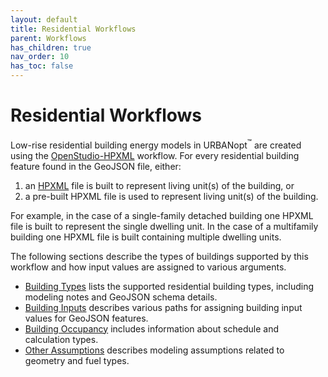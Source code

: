 ```yaml
---
layout: default
title: Residential Workflows
parent: Workflows
has_children: true
nav_order: 10
has_toc: false
---
```


# Residential Workflows

Low-rise residential building energy models in URBANopt<sup>&trade;</sup> are created using the [OpenStudio-HPXML](https://github.com/NREL/OpenStudio-HPXML) workflow.
For every residential building feature found in the GeoJSON file, either:

1. an [HPXML](https://hpxml.nrel.gov) file is built to represent living unit(s) of the building, or
1. a pre-built HPXML file is used to represent living unit(s) of the building.

For example, in the case of a single-family detached building one HPXML file is built to represent the single dwelling unit.
In the case of a multifamily building one HPXML file is built containing multiple dwelling units.

The following sections describe the types of buildings supported by this workflow and how input values are assigned to various arguments.

- [Building Types](building_types.md) lists the supported residential building types, including modeling notes and GeoJSON schema details.
- [Building Inputs](building_inputs.md) describes various paths for assigning building input values for GeoJSON features.
- [Building Occupancy](building_occupancy.md) includes information about schedule and calculation types.
- [Other Assumptions](other_assumptions.md) describes modeling assumptions related to geometry and fuel types.
